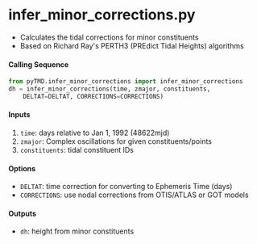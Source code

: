 infer_minor_corrections.py
==========================

- Calculates the tidal corrections for minor constituents
- Based on Richard Ray's PERTH3 (PREdict Tidal Heights) algorithms

#### Calling Sequence
```python
from pyTMD.infer_minor_corrections import infer_minor_corrections
dh = infer_minor_corrections(time, zmajor, constituents,
    DELTAT=DELTAT, CORRECTIONS=CORRECTIONS)
```

#### Inputs
1. `time`: days relative to Jan 1, 1992 (48622mjd)
2. `zmajor`: Complex oscillations for given constituents/points
3. `constituents`: tidal constituent IDs

#### Options
- `DELTAT`: time correction for converting to Ephemeris Time (days)
- `CORRECTIONS`: use nodal corrections from OTIS/ATLAS or GOT models

#### Outputs
- `dh`: height from minor constituents
